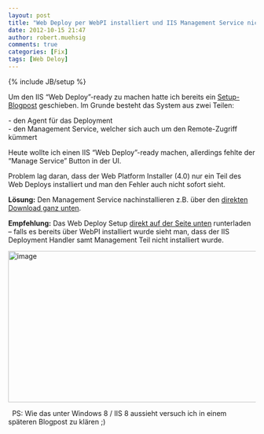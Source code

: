 ```yaml
---
layout: post
title: "Web Deploy per WebPI installiert und IIS Management Service nicht vorhanden?"
date: 2012-10-15 21:47
author: robert.muehsig
comments: true
categories: [Fix]
tags: [Web Deloy]
---
```

{% include JB/setup %}
<p>Um den IIS “Web Deploy”-ready zu machen hatte ich bereits ein <a href="http://code-inside.de/blog/2011/03/28/howto-setup-von-webdeploy-msdeploy/">Setup-Blogpost</a> geschieben. Im Grunde besteht das System aus zwei Teilen:</p> <p>- den Agent für das Deployment<br>- den Management Service, welcher sich auch um den Remote-Zugriff kümmert</p> <p>Heute wollte ich einen IIS “Web Deploy”-ready machen, allerdings fehlte der “Manage Service” Button in der UI. </p> <p>Problem lag daran, dass der Web Platform Installer (4.0) nur ein Teil des Web Deploys installiert und man den Fehler auch nicht sofort sieht.</p> <p><strong>Lösung:</strong> Den Management Service nachinstallieren z.B. über den <a href="http://www.iis.net/downloads/microsoft/web-deploy">direkten Download ganz unten</a>. </p> <p><strong>Empfehlung:</strong> Das Web Deploy Setup <a href="http://www.iis.net/downloads/microsoft/web-deploy">direkt auf der Seite unten</a> runterladen – falls es bereits über WebPI installiert wurde sieht man, dass der IIS Deployment Handler samt Management Teil nicht installiert wurde. </p> <p><a href="{{BASE_PATH}}/assets/wp-images/image1615.png"><img title="image" style="border-top: 0px; border-right: 0px; border-bottom: 0px; border-left: 0px; display: inline" border="0" alt="image" src="{{BASE_PATH}}/assets/wp-images/image_thumb774.png" width="563" height="308"></a></p> <p>&nbsp; PS: Wie das unter Windows 8 / IIS 8 aussieht versuch ich in einem späteren Blogpost zu klären ;)</p>
